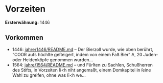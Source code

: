 # Vorzeiten

**Ersterwähnung:** 1446

## Vorkommen
- 1446: [jahre/1446/README.md](../jahre/1446/README.md) – Der Bierzoll wurde, wie oben berührt,
“COOR aufs höchſte geſteigert, indem von einem Faß Bier“
A, 20 Juden- oder Heidenköpfe genommen wurden...
- 1564: [jahre/1564/README.md](../jahre/1564/README.md) – und Fürſten zu Sachſen, Schußherren des Stifts,
in Vorzeiten ſi<h niht angemaßt, einem Domkapitel in
ſeine Wahl zu greifen, ohne was ſi<h we...
